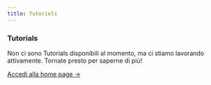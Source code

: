 ```yaml
---
title: Tutoriels
---
```


<div class="card">
  <h3>Tutorials</h3>
  <p>Non ci sono Tutorials disponibili al momento, ma ci stiamo lavorando attivamente. Tornate presto per saperne di più!</p>
  <a href="../" class="card-link">Accedi alla home page &rarr;</a>
</div>